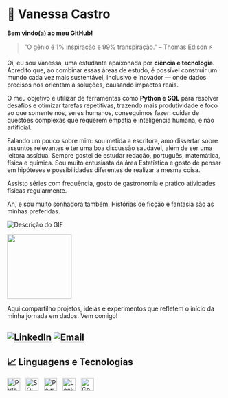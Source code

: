 # 🦋 Vanessa Castro
**Bem vindo(a) ao meu GitHub!**
> "O gênio é 1% inspiração e 99% transpiração." – Thomas Edison ⚡

Oi, eu sou Vanessa, uma estudante apaixonada por **ciência e tecnologia**. Acredito que, ao combinar essas áreas de estudo, é possível construir um mundo cada vez mais sustentável, inclusivo e inovador — onde dados precisos nos orientam a soluções, causando impactos reais. 

O meu objetivo é utilizar de ferramentas como **Python e SQL** para resolver desafios e otimizar tarefas repetitivas, trazendo mais produtividade e foco ao que somente nós, seres humanos, conseguimos fazer: cuidar de questões complexas que requerem empatia e inteligência humana, e não artificial. 

Falando um pouco sobre mim: sou metida a escritora, amo dissertar sobre assuntos relevantes e ter uma boa discussão saudável, além de ser uma leitora assídua. Sempre gostei de estudar redação, português, matemática, física e química. Sou muito entusiasta da área Estatística e gosto de pensar em hipóteses e possibilidades diferentes de realizar a mesma coisa. 

Assisto séries com frequência, gosto de gastronomia e pratico atividades físicas regularmente. 

Ah, e sou muito sonhadora também. Histórias de ficção e fantasia são as minhas preferidas.

![Descrição do GIF](https://i.pinimg.com/originals/ce/65/05/ce65058d72c933955c24d207c3737606.gif)

<img src="https://i.pinimg.com/originals/ce/65/05/ce65058d72c933955c24d207c3737606.gif" style="width: 150px; height: auto;"/>

Aqui compartilho projetos, ideias e experimentos que refletem o início da minha jornada em dados. Vem comigo!

[![LinkedIn](https://img.shields.io/badge/-LinkedIn-0A66C2?style=for-the-badge&logo=linkedin&logoColor=white)](https://www.linkedin.com/in/vanessa-castro-553997205/)
[![Email](https://img.shields.io/badge/-Email-D14836?style=for-the-badge&logo=gmail&logoColor=white)](mailto:castrovan2001@gmail.com)
---
## 📈 Linguagens e Tecnologias

<!-- Ícones alinhados à esquerda com espaçamento -->
<img align="left" alt="Python" title="Python" width="30px" style="padding-right:10px;" src="https://cdn.jsdelivr.net/gh/devicons/devicon@latest/icons/python/python-original.svg"/>
<img align="left" alt="SQL" title="SQL" width="30px" style="padding-right:10px;" src="https://cdn.jsdelivr.net/gh/devicons/devicon@latest/icons/mysql/mysql-original.svg"/>
<img align="left" alt="PowerBI" title="Power BI" width="30px" style="padding-right:10px;" src="https://upload.wikimedia.org/wikipedia/commons/c/cf/Power_bi_logo_black.svg"/>
<img align="left" alt="Looker Studio" title="Looker Studio" width="30px" style="padding-right:10px;" src="https://upload.wikimedia.org/wikipedia/commons/d/db/Looker_Studio_icon.svg"/>
<img align="left" alt="Google Analytics" title="Google Analytics" width="30px" style="padding-right:10px;" src="https://upload.wikimedia.org/wikipedia/commons/e/ef/Google_Analytics_icon.svg"/>
<br/><br/><br/><br/><br/> <!-- Espaço extra para alinhar o texto abaixo -->


